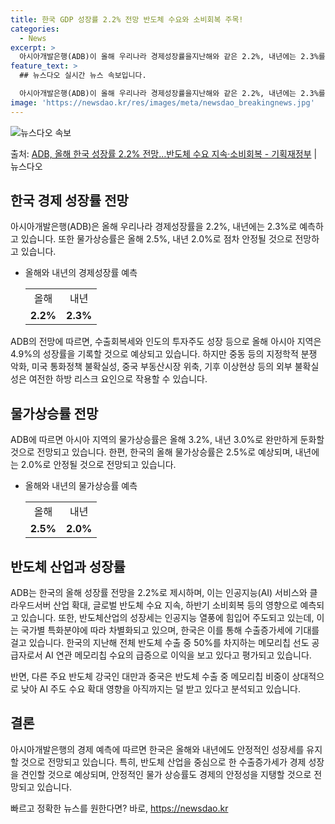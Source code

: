 ```yaml
---
title: 한국 GDP 성장률 2.2% 전망 반도체 수요와 소비회복 주목!
categories:
  - News
excerpt: >
  아시아개발은행(ADB)이 올해 우리나라 경제성장률을지난해와 같은 2.2%, 내년에는 2.3%를 기록할 것으로…
feature_text: >
  ## 뉴스다오 실시간 뉴스 속보입니다.

  아시아개발은행(ADB)이 올해 우리나라 경제성장률을지난해와 같은 2.2%, 내년에는 2.3%를 기록할 것으로…
image: 'https://newsdao.kr/res/images/meta/newsdao_breakingnews.jpg'
---
```


![뉴스다오 속보](https://newsdao.kr/res/images/meta/newsdao_breakingnews.jpg)

<p>출처: <a href="https://newsdao.kr/3565" rel="dofollow">ADB, 올해 한국 성장률 2.2% 전망…반도체 수요 지속·소비회복 - 기획재정부</a> | 뉴스다오</p>

<h2 data-ke-size="size26">한국 경제 성장률 전망</h2>
<p data-ke-size="size16">아시아개발은행(ADB)은 올해 우리나라 경제성장률을 2.2%, 내년에는 2.3%로 예측하고 있습니다. 또한 물가상승률은 올해 2.5%, 내년 2.0%로 점차 안정될 것으로 전망하고 있습니다.</p>
<ul>
  <li>올해와 내년의 경제성장률 예측</li>
  <table>
    <tr>
      <td style="text-align: center; height: 17px;">올해</td>
      <td style="text-align: center; height: 17px;">내년</td>
    </tr>
    <tr>
      <td style="text-align: center; height: 17px;"><b>2.2%</b></td>
      <td style="text-align: center; height: 17px;"><b>2.3%</b></td>
    </tr>
  </table>
</ul>
<p data-ke-size="size16">ADB의 전망에 따르면, 수출회복세와 인도의 투자주도 성장 등으로 올해 아시아 지역은 4.9%의 성장률을 기록할 것으로 예상되고 있습니다. 하지만 중동 등의 지정학적 분쟁 악화, 미국 통화정책 불확실성, 중국 부동산시장 위축, 기후 이상현상 등의 외부 불확실성은 여전한 하방 리스크 요인으로 작용할 수 있습니다.</p>

<h2 data-ke-size="size26">물가상승률 전망</h2>
<p data-ke-size="size16">ADB에 따르면 아시아 지역의 물가상승률은 올해 3.2%, 내년 3.0%로 완만하게 둔화할 것으로 전망되고 있습니다. 한편, 한국의 올해 물가상승률은 2.5%로 예상되며, 내년에는 2.0%로 안정될 것으로 전망되고 있습니다.</p>
<ul>
  <li>올해와 내년의 물가상승률 예측</li>
  <table>
    <tr>
      <td style="text-align: center; height: 17px;">올해</td>
      <td style="text-align: center; height: 17px;">내년</td>
    </tr>
    <tr>
      <td style="text-align: center; height: 17px;"><b>2.5%</b></td>
      <td style="text-align: center; height: 17px;"><b>2.0%</b></td>
    </tr>
  </table>
</ul>

<h2 data-ke-size="size26">반도체 산업과 성장률</h2>
<p data-ke-size="size16">ADB는 한국의 올해 성장률 전망을 2.2%로 제시하며, 이는 인공지능(AI) 서비스와 클라우드서버 산업 확대, 글로벌 반도체 수요 지속, 하반기 소비회복 등의 영향으로 예측되고 있습니다. 또한, 반도체산업의 성장세는 인공지능 열풍에 힘입어 주도되고 있는데, 이는 국가별 특화분야에 따라 차별화되고 있으며, 한국은 이를 통해 수출증가세에 기대를 걸고 있습니다. 한국의 지난해 전체 반도체 수출 중 50%를 차지하는 메모리칩 선도 공급자로서 AI 연관 메모리칩 수요의 급증으로 이익을 보고 있다고 평가되고 있습니다.</p>
<p data-ke-size="size16">반면, 다른 주요 반도체 강국인 대만과 중국은 반도체 수출 중 메모리칩 비중이 상대적으로 낮아 AI 주도 수요 확대 영향을 아직까지는 덜 받고 있다고 분석되고 있습니다.</p>

<h2 data-ke-size="size26">결론</h2>
<p data-ke-size="size16">아시아개발은행의 경제 예측에 따르면 한국은 올해와 내년에도 안정적인 성장세를 유지할 것으로 전망되고 있습니다. 특히, 반도체 산업을 중심으로 한 수출증가세가 경제 성장을 견인할 것으로 예상되며, 안정적인 물가 상승률도 경제의 안정성을 지탱할 것으로 전망되고 있습니다.</p>
<p data-ke-size="size16"></p> 

빠르고 정확한 뉴스를 원한다면? 바로, <a href="https://newsdao.kr" rel="dofollow">https://newsdao.kr</a>


